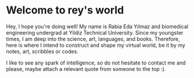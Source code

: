 # Welcome to rey's world

Hey, I hope you're doing well! My name is Rabia Eda Yılmaz and biomedical engineering undergrad at Yildiz Technical University. Since my youngster times, I am deep into the science, art, languages, and books. Therefore, here is where I intend to construct and shape my virtual world, be it by my notes, art, scribbles or codes.

I like to see any spark of intelligence, so do not hesitate to contact me and please, maybe attach a relevant quote from someone to the top :).

